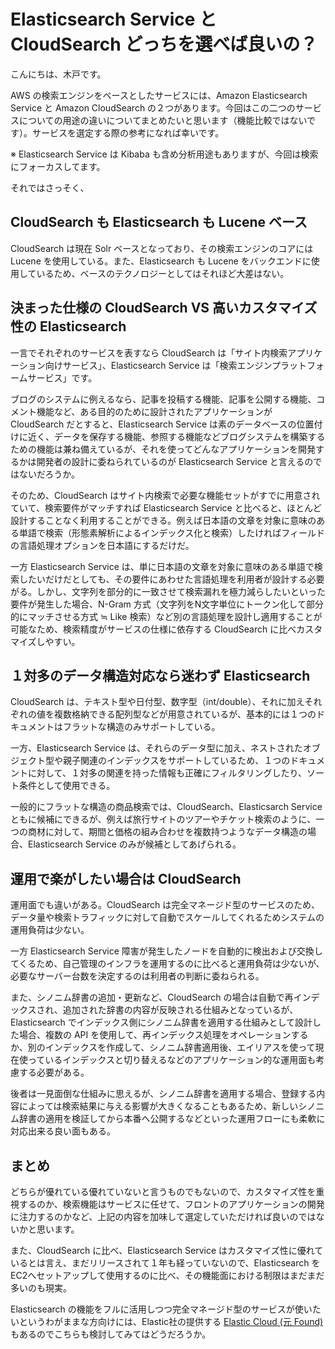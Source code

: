 # Elasticsearch Service と CloudSearch どっちを選べば良いの？
こんにちは、木戸です。

AWS の検索エンジンをベースとしたサービスには、Amazon Elasticsearch Service と Amazon CloudSearch の２つがあります。今回はこの二つのサービスについての用途の違いについてまとめたいと思います（機能比較ではないです）。サービスを選定する際の参考になれば幸いです。

※ Elasticsearch Service は Kibaba も含め分析用途もありますが、今回は検索にフォーカスしてます。

それではさっそく、

## CloudSearch も Elasticsearch も Lucene ベース
CloudSearch は現在 Solr ベースとなっており、その検索エンジンのコアには Lucene を使用している。また、Elasticsearch も Lucene をバックエンドに使用しているため、ベースのテクノロジーとしてはそれほど大差はない。

## 決まった仕様の CloudSearch VS 高いカスタマイズ性の Elasticsearch
一言でそれぞれのサービスを表すなら CloudSearch は「サイト内検索アプリケーション向けサービス」、Elasticsearch Service は「検索エンジンプラットフォームサービス」です。

ブログのシステムに例えるなら、記事を投稿する機能、記事を公開する機能、コメント機能など、ある目的のために設計されたアプリケーションが CloudSearch だとすると、Elasticsearch Service は素のデータベースの位置付けに近く、データを保存する機能、参照する機能などブログシステムを構築するための機能は兼ね備えているが、それを使ってどんなアプリケーションを開発するかは開発者の設計に委ねられているのが Elasticsearch Service と言えるのではないだろうか。

そのため、CloudSearch はサイト内検索で必要な機能セットがすでに用意されていて、検索要件がマッチすれば Elasticsearch Service と比べると、ほとんど設計することなく利用することができる。例えば日本語の文章を対象に意味のある単語で検索（形態素解析によるインデックス化と検索）したければフィールドの言語処理オプションを日本語にするだけだ。

一方 Elasticsearch Service は、単に日本語の文章を対象に意味のある単語で検索したいだけだとしても、その要件にあわせた言語処理を利用者が設計する必要がる。しかし、文字列を部分的に一致させて検索漏れを極力減らしたいといった要件が発生した場合、N-Gram 方式（文字列をN文字単位にトークン化して部分的にマッチさせる方式 ≒ Like 検索）など別の言語処理を設計し適用することが可能なため、検索精度がサービスの仕様に依存する CloudSearch に比べカスタマイズしやすい。

## １対多のデータ構造対応なら迷わず Elasticsearch
CloudSearch は、テキスト型や日付型、数字型（int/double）、それに加えそれぞれの値を複数格納できる配列型などが用意されているが、基本的には１つのドキュメントはフラットな構造のみサポートしている。

一方、Elasticsearch Service は、それらのデータ型に加え、ネストされたオブジェクト型や親子関連のインデックスをサポートしているため、１つのドキュメントに対して、１対多の関連を持った情報も正確にフィルタリングしたり、ソート条件として使用できる。

一般的にフラットな構造の商品検索では、CloudSearch、Elasticsarch Service ともに候補にできるが、例えば旅行サイトのツアーやチケット検索のように、一つの商材に対して、期間と価格の組み合わせを複数持つようなデータ構造の場合、Elasticsearch Service のみが候補としてあげられる。

## 運用で楽がしたい場合は CloudSearch
運用面でも違いがある。CloudSearch は完全マネージド型のサービスのため、データ量や検索トラフィックに対して自動でスケールしてくれるためシステムの運用負荷は少ない。

一方 Elasticsearch Service 障害が発生したノードを自動的に検出および交換してくるため、自己管理のインフラを運用するのに比べると運用負荷は少ないが、必要なサーバー台数を決定するのは利用者の判断に委ねられる。

また、シノニム辞書の追加・更新など、CloudSearch の場合は自動で再インデックスされ、追加された辞書の内容が反映される仕組みとなっているが、Elasticsearch でインデックス側にシノニム辞書を適用する仕組みとして設計した場合、複数の API を使用して、再インデックス処理をオペレーションするか、別のインデックスを作成して、シノニム辞書適用後、エイリアスを使って現在使っているインデックスと切り替えるなどのアプリケーション的な運用面も考慮する必要がある。

後者は一見面倒な仕組みに思えるが、シノニム辞書を適用する場合、登録する内容によっては検索結果に与える影響が大きくなることもあるため、新しいシノニム辞書の適用を検証してから本番へ公開するなどといった運用フローにも柔軟に対応出来る良い面もある。

## まとめ
どちらが優れている優れていないと言うものでもないので、カスタマイズ性を重視するのか、検索機能はサービスに任せて、フロントのアプリケーションの開発に注力するのかなど、上記の内容を加味して選定していただければ良いのではないかと思います。

また、CloudSearch に比べ、Elasticsearch Service はカスタマイズ性に優れているとは言え、まだリリースされて１年も経っていないので、Elasticsearch をEC2へセットアップして使用するのに比べ、その機能面における制限はまだまだ多いのも現実。

Elasticsearch の機能をフルに活用しつつ完全マネージド型のサービスが使いたいというわがままな方向けには、Elastic社の提供する [Elastic Cloud (元 Found)](https://www.elastic.co/cloud) もあるのでこちらも検討してみてはどうだろうか。
